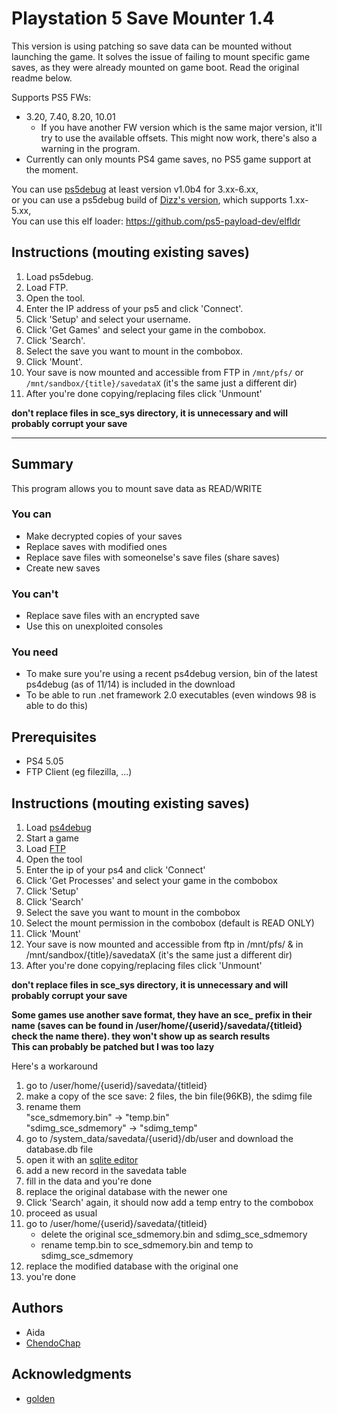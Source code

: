 # Playstation 5 Save Mounter 1.4
This version is using patching so save data can be mounted without launching the game.
It solves the issue of failing to mount specific game saves, as they were already mounted on game boot.
Read the original readme below.

Supports PS5 FWs:
- 3.20, 7.40, 8.20, 10.01
	- If you have another FW version which is the same major version, it'll try to use the available offsets. This might now work, there's also a warning in the program.
- Currently can only mounts PS4 game saves, no PS5 game support at the moment.

You can use [ps5debug](https://github.com/GoldHEN/ps5debug) at least version v1.0b4 for 3.xx-6.xx,  
or you can use a ps5debug build of [Dizz's version](https://github.com/DizzRL/ps5debug), which supports 1.xx-5.xx,  
You can use this elf loader: https://github.com/ps5-payload-dev/elfldr


## Instructions (mouting existing saves)
1) Load ps5debug.
3) Load FTP.
4) Open the tool.
5) Enter the IP address of your ps5 and click 'Connect'.
7) Click 'Setup' and select your username.
6) Click 'Get Games' and select your game in the combobox.
8) Click 'Search'.
9) Select the save you want to mount in the combobox.
11) Click 'Mount'.
12) Your save is now mounted and accessible from FTP in `/mnt/pfs/` or `/mnt/sandbox/{title}/savedataX` (it's the same just a different dir)
13) After you're done copying/replacing files click 'Unmount'

**don't replace files in sce_sys directory, it is unnecessary and will probably corrupt your save**

---

## Summary
This program allows you to mount save data as READ/WRITE
### You can
* Make decrypted copies of your saves
* Replace saves with modified ones
* Replace save files with someonelse's save files (share saves)
* Create new saves


### You can't
* Replace save files with an encrypted save
* Use this on unexploited consoles

### You need
* To make sure you're using a recent ps4debug version, bin of the latest ps4debug (as of 11/14) is included in the download
* To be able to run .net framework 2.0 executables (even windows 98 is able to do this)
## Prerequisites
* PS4 5.05
* FTP Client (eg filezilla, ...)
## Instructions (mouting existing saves)
1) Load [ps4debug](https://github.com/xemio/ps4debug)
2) Start a game
3) Load [FTP](https://github.com/xvortex/ps4-ftp-vtx)
4) Open the tool
5) Enter the ip of your ps4 and click 'Connect'
6) Click 'Get Processes' and select your game in the combobox
7) Click 'Setup'
8) Click 'Search'
9) Select the save you want to mount in the combobox
10) Select the mount permission in the combobox (default is READ ONLY)
11) Click 'Mount'
12) Your save is now mounted and accessible from ftp in /mnt/pfs/ & in /mnt/sandbox/{title}/savedataX (it's the same just a different dir)
13) After you're done copying/replacing files click 'Unmount'

**don't replace files in sce_sys directory, it is unnecessary and will probably corrupt your save**



**Some games use another save format, they have an sce_ prefix in their name (saves can be found in /user/home/{userid}/savedata/{titleid} check the name there). they won't show up as search results**  
**This can probably be patched but I was too lazy** 



Here's a workaround
1) go to /user/home/{userid}/savedata/{titleid}
2) make a copy of the sce save: 2 files, the bin file(96KB), the sdimg file
3) rename them  
	"sce_sdmemory.bin" -> "temp.bin"  
    "sdimg_sce_sdmemory" -> "sdimg_temp"
4) go to /system_data/savedata/{userid}/db/user and download the database.db file
5) open it with an [sqlite editor](https://sqlitebrowser.org/)  
6) add a new record in the savedata table
7) fill in the data and you're done
8) replace the original database with the newer one
9) Click 'Search' again, it should now add a temp entry to the combobox
10) proceed as usual
11) go to /user/home/{userid}/savedata/{titleid}
	* delete the original sce_sdmemory.bin and sdimg_sce_sdmemory
	* rename temp.bin to sce_sdmemory.bin and temp to sdimg_sce_sdmemory
12) replace the modified database with the original one
13) you're done

## Authors
- Aida
- [ChendoChap](https://github.com/ChendoChap)
## Acknowledgments
* [golden](https://github.com/xemio)
